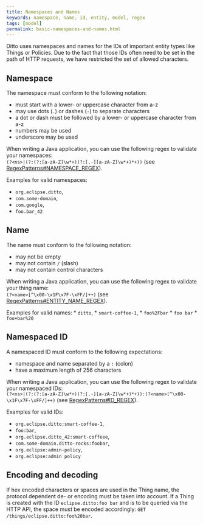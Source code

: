 ```yaml
---
title: Namespaces and Names
keywords: namespace, name, id, entity, model, regex
tags: [model]
permalink: basic-namespaces-and-names.html
---
```


Ditto uses namespaces and names for the IDs of important entity types like Things or Policies. Due to the fact that 
those IDs often need to be set in the path of HTTP requests, we have restricted the set of allowed characters.

## Namespace

The namespace must conform to the following notation:
* must start with a lower- or uppercase character from a-z
* may use dots (`.`) or dashes (`-`) to separate characters
* a dot or dash must be followed by a lower- or uppercase character from a-z
* numbers may be used
* underscore may be used

When writing a Java application, you can use the following regex to validate your namespaces:  
    ``(?<ns>|(?:(?:[a-zA-Z]\w*+)(?:[.-][a-zA-Z]\w*+)*+))``
    (see [RegexPatterns#NAMESPACE_REGEX](https://github.com/eclipse-ditto/ditto/blob/master/base/model/src/main/java/org/eclipse/ditto/base/model/entity/id/RegexPatterns.java)).
	
Examples for valid namespaces:
* `org.eclipse.ditto`,
* `com.some-domain`,
* `com.google`,
* `foo.bar_42`

## Name

The name must conform to the following notation:
* may not be empty
* may not contain `/` (slash)
* may not contain control characters

When writing a Java application, you can use the following regex to validate your thing name:  
    ``(?<name>[^\x00-\x1F\x7F-\xFF/]++)``
    (see [RegexPatterns#ENTITY_NAME_REGEX](https://github.com/eclipse-ditto/ditto/blob/master/base/model/src/main/java/org/eclipse/ditto/base/model/entity/id/RegexPatterns.java)).

Examples for valid names:
    * `ditto`,
    * `smart-coffee-1`,
    * `foo%2Fbar`
    * `foo bar`
    * `foo+bar%20`

## Namespaced ID

A namespaced ID must conform to the following expectations:
* namespace and name separated by a `:` (colon)
* have a maximum length of 256 characters

When writing a Java application, you can use the following regex to validate your namespaced IDs:  
	``(?<ns>|(?:(?:[a-zA-Z]\w*+)(?:[.-][a-zA-Z]\w*+)*+)):(?<name>[^\x00-\x1F\x7F-\xFF/]++)``
	(see [RegexPatterns#ID_REGEX](https://github.com/eclipse-ditto/ditto/blob/master/base/model/src/main/java/org/eclipse/ditto/base/model/entity/id/RegexPatterns.java)).

Examples for valid IDs:
* `org.eclipse.ditto:smart-coffee-1`,
* `foo:bar`,
* `org.eclipse.ditto_42:smart-coffeee`,
* `com.some-domain.ditto-rocks:foobar`,
* `org.eclipse:admin-policy`,
* `org.eclipse:admin policy`

## Encoding and decoding

If hex encoded characters or spaces are used in the Thing name, the protocol dependent de- or encoding must be 
taken into account. If a Thing is created with the ID `eclipse.ditto:foo bar` and is to be queried via the HTTP API, 
the space must be encoded accordingly: `GET /things/eclipse.ditto:foo%20bar`.
